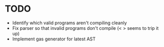 # TODO

- Identify which valid programs aren't compiling cleanly
- Fix parser so that invalid programs don't compile (< > seems to trip it up)
- Implement gas generator for latest AST
